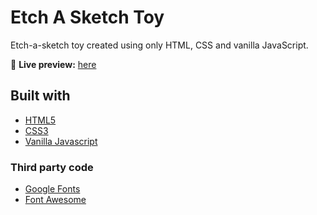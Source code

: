 # Etch A Sketch Toy
Etch-a-sketch toy created using only HTML, CSS and  vanilla JavaScript.

🔗 **Live preview:** [here]()

## Built with
- [HTML5](https://html5.org/)
- [CSS3](https://www.w3.org/Style/CSS/Overview.en.html)
- [Vanilla Javascript](https://www.javascript.com/)

### Third party code
- [Google Fonts](https://fonts.google.com/)
- [Font Awesome](https://fontawesome.com/)
